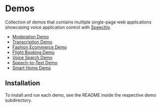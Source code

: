 # Demos

Collection of demos that contains multiple single-page web applications showcasing voice application control with [Speechly](https://speechly.com).

- [Moderation Demo](https://demos.speechly.com/moderation/)
- [Transcription Demo](https://demos.speechly.com/transcription/)
- [Fashion Ecommerce Demo](https://demos.speechly.com/fashion/)
- [Flight Booking Demo](https://demos.speechly.com/booking/)
- [Voice Search Demo](https://demos.speechly.com/fashion/)
- [Speech-to-Text Demo](https://demos.speechly.com/speech-to-text/)
- [Smart Home Demo](https://demos.speechly.com/smart-home/)

## Installation 

To install and run each demo, see the README inside the respective demo subdirectory. 
